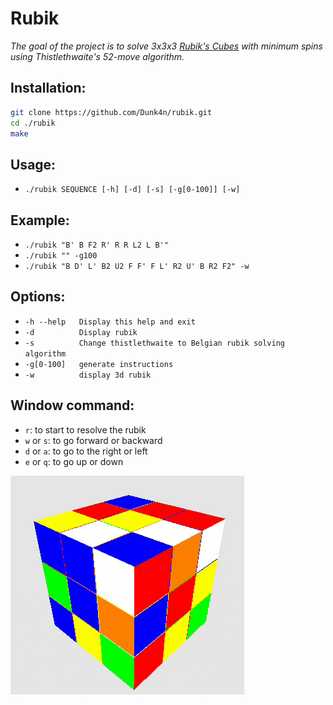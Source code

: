 # Rubik

_The goal of the project is to solve 3x3x3 [Rubik's Cubes](https://en.wikipedia.org/wiki/Rubik%27s_Cube) with minimum spins using Thistlethwaite's 52-move algorithm._

## Installation:

```sh
git clone https://github.com/Dunk4n/rubik.git
cd ./rubik
make
```

## Usage:
* `./rubik SEQUENCE [-h] [-d] [-s] [-g[0-100]] [-w]`

## Example:
* `./rubik "B' B F2 R' R R L2 L B'"`
* `./rubik "" -g100`
* `./rubik "B D' L' B2 U2 F F' F L' R2 U' B R2 F2" -w`

## Options:
* `-h --help   Display this help and exit`
* `-d          Display rubik`
* `-s          Change thistlethwaite to Belgian rubik solving algorithm`
* `-g[0-100]   generate instructions`
* `-w          display 3d rubik`

## Window command:
* `r`: to start to resolve the rubik
* `w` or `s`: to go forward or backward
* `d` or `a`: to go to the right or left
* `e` or `q`: to go up or down

![Rubik](https://github.com/Dunk4n/rubik/blob/master/rubik.gif)
